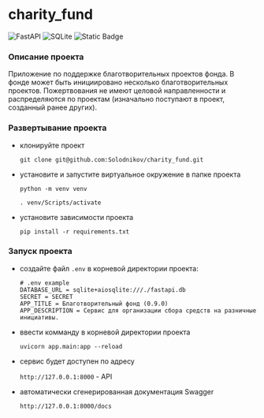 # charity_fund

![FastAPI](https://img.shields.io/badge/FastAPI-005571?style=for-the-badge&logo=fastapi)
![SQLite](https://img.shields.io/badge/sqlite-%2307405e.svg?style=for-the-badge&logo=sqlite&logoColor=white)
![Static Badge](https://img.shields.io/badge/SQLAlchemy-yellow?style=for-the-badge)

<!-- добавить картинку -->

### Описание проекта

Приложение по поддержке благотворительных проектов фонда. В фонде может быть инициировано несколько благотворительных проектов. Пожертвования не имеют целовой направленности и распределяются по проектам (изначально поступают в проект, созданный ранее других).

### Развертывание проекта

* клонируйте проект

   `git clone git@github.com:Solodnikov/charity_fund.git`

* установите и запустите виртуальное окружение в папке проекта

    `python -m venv venv`

    `. venv/Scripts/activate`

* установите зависимости проекта

    `pip install -r requirements.txt`

### Запуск проекта

* создайте файл `.env` в корневой директории проекта:
    
    ```
    # .env example
    DATABASE_URL = sqlite+aiosqlite:///./fastapi.db
    SECRET = SECRET
    APP_TITLE = Благотворительный фонд (0.9.0)
    APP_DESCRIPTION = Сервис для организации сбора средств на разничные инициативы.
    ```

* ввести комманду в корневой директории проекта

    `uvicorn app.main:app --reload`

* cервис будет доступен по адресу

    `http://127.0.0.1:8000` - API

* автоматически сгенерированная документация Swagger

    `http://127.0.0.1:8000/docs`


